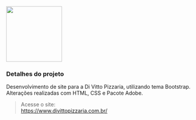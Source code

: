 <h1>
    <a href="https://www.divittopizzaria.com.br">
     <img align="center" width="150px" src="https://divittopizzaria.com.br/images/DiVittoPizzaria.png" target="_blank"></a>
    <span> </span>
</h1>

### Detalhes do projeto
Desenvolvimento de site para a Di Vitto Pizzaria, utilizando tema Bootstrap. Alterações realizadas com HTML, CSS e Pacote Adobe.


> Acesse o site: <br>
> https://www.divittopizzaria.com.br/ 

